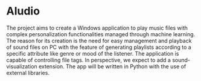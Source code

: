 # AIudio
The project aims to create a Windows application to play music files with complex personalization functionalities managed through machine learning. The reason for its creation is the need for easy management and playback of sound files on PC with the feature of generating playlists according to a specific attribute like genre or mood of the listener. The application is capable of controlling file tags. In perspective, we expect to add a sound-visualization extension. The app will be written in Python with the use of external libraries.
